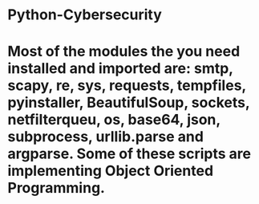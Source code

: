 # Python-Cybersecurity

# Most of the modules the you need installed and imported are: smtp, scapy, re, sys, requests, tempfiles, pyinstaller, BeautifulSoup, sockets, netfilterqueu, os, base64, json, subprocess, urllib.parse and argparse. Some of these scripts are implementing Object Oriented Programming.
